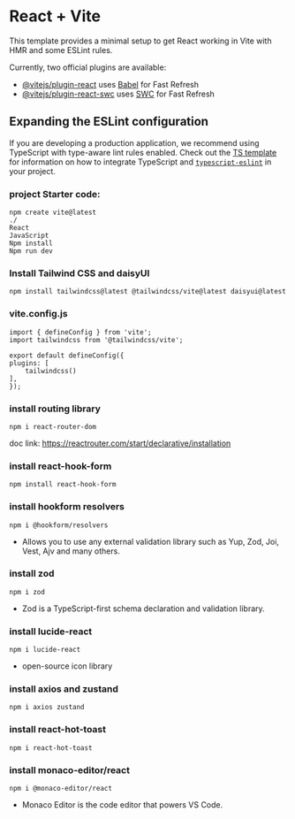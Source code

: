 # React + Vite

This template provides a minimal setup to get React working in Vite with HMR and some ESLint rules.

Currently, two official plugins are available:

- [@vitejs/plugin-react](https://github.com/vitejs/vite-plugin-react/blob/main/packages/plugin-react) uses [Babel](https://babeljs.io/) for Fast Refresh
- [@vitejs/plugin-react-swc](https://github.com/vitejs/vite-plugin-react/blob/main/packages/plugin-react-swc) uses [SWC](https://swc.rs/) for Fast Refresh

## Expanding the ESLint configuration

If you are developing a production application, we recommend using TypeScript with type-aware lint rules enabled. Check out the [TS template](https://github.com/vitejs/vite/tree/main/packages/create-vite/template-react-ts) for information on how to integrate TypeScript and [`typescript-eslint`](https://typescript-eslint.io) in your project.






### project Starter code:

    npm create vite@latest
    ./
    React
    JavaScript
    Npm install
    Npm run dev

### Install Tailwind CSS and daisyUI

    npm install tailwindcss@latest @tailwindcss/vite@latest daisyui@latest

### vite.config.js

    import { defineConfig } from 'vite';
    import tailwindcss from '@tailwindcss/vite';

    export default defineConfig({
    plugins: [
        tailwindcss()
    ],
    });

### install routing library

    npm i react-router-dom

doc link: https://reactrouter.com/start/declarative/installation


### install react-hook-form

    npm install react-hook-form

### install hookform resolvers
    
    npm i @hookform/resolvers

- Allows you to use any external validation library such as Yup, Zod, Joi, Vest, Ajv and many others. 

### install zod

    npm i zod

- Zod is a TypeScript-first schema declaration and validation library.

### install lucide-react

    npm i lucide-react

-  open-source icon library



### install axios and zustand

    npm i axios zustand

### install react-hot-toast

    npm i react-hot-toast


### install monaco-editor/react

    npm i @monaco-editor/react

- Monaco Editor is the code editor that powers VS Code. 




